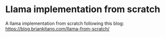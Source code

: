 # Llama implementation from scratch
 A llama implementation from scratch following this blog: https://blog.briankitano.com/llama-from-scratch/ 
